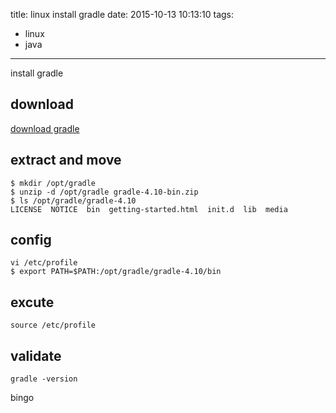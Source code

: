 title: linux install gradle
date: 2015-10-13 10:13:10
tags:

- linux
- java

---

install gradle

<!--more-->

## download

[download gradle](https://gradle.org/install/#manually)

## extract and move

```
$ mkdir /opt/gradle
$ unzip -d /opt/gradle gradle-4.10-bin.zip
$ ls /opt/gradle/gradle-4.10
LICENSE  NOTICE  bin  getting-started.html  init.d  lib  media
```

## config

```
vi /etc/profile
$ export PATH=$PATH:/opt/gradle/gradle-4.10/bin
```

## excute

```
source /etc/profile
```

## validate

```
gradle -version
```

bingo
